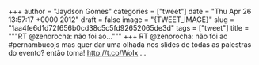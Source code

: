 
+++
author = "Jaydson Gomes"
categories = ["tweet"]
date = "Thu Apr 26 13:57:17 +0000 2012"
draft = false
image = "{TWEET_IMAGE}"
slug = "1aa4fe6d1d72f656b0cd38c5c5fd92652065de3d"
tags = ["tweet"]
title = """RT @zenorocha: não foi ao..."""
+++
RT @zenorocha: não foi ao #pernambucojs mas quer dar uma olhada nos slides de todas as palestras do evento? então toma! http://t.co/WoIx ...
